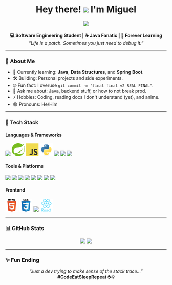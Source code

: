 <h1 align="center">
  Hey there! <img src="https://user-images.githubusercontent.com/1303154/88677602-1635ba80-d120-11ea-84d8-d263ba5fc3c0.gif" width="28px"> I'm Miguel
</h1>

<p align="center">
  <img src="https://media.tenor.com/2HQKrBsGYJUAAAAM/son-goku.gif" width="180" /><br><br>
  <strong>💻 Software Engineering Student | ☕ Java Fanatic | 🌱 Forever Learning</strong><br>
  <em>“Life is a patch. Sometimes you just need to debug it.”</em>
</p>

---

### 🌱 About Me

- 🔭 Currently learning: **Java**, **Data Structures**, and **Spring Boot**.
- 🛠️ Building: Personal projects and side experiments.
- 🤓 Fun fact: I overuse `git commit -m "final final v2 REAL FINAL"`.
- 💬 Ask me about: Java, backend stuff, or how to not break prod.
- ⚡ Hobbies: Coding, reading docs I don't understand (yet), and anime.
- 😄 Pronouns: He/Him

---

### 🚀 Tech Stack

#### Languages & Frameworks
<p align="left">
  <img src="https://www.vectorlogo.zone/logos/java/java-vertical.svg" width="40" />
  <img src="https://raw.githubusercontent.com/devicons/devicon/master/icons/spring/spring-original.svg" width="40" />
  <img src="https://raw.githubusercontent.com/devicons/devicon/master/icons/javascript/javascript-original.svg" width="40" />
  <img src="https://raw.githubusercontent.com/devicons/devicon/master/icons/python/python-original.svg" width="40" />
  <img src="https://raw.githubusercontent.com/coderjojo/coderjojo/master/img/cpp.png" width="40" />
  <img src="https://www.vectorlogo.zone/logos/php/php-ar21.svg" width="40" />
  <img src="https://www.vectorlogo.zone/logos/r-project/r-project-icon.svg" width="40" />
</p>

#### Tools & Platforms
<p align="left">
  <img src="https://www.vectorlogo.zone/logos/mysql/mysql-ar21.svg" width="40" />
  <img src="https://www.vectorlogo.zone/logos/mongodb/mongodb-icon.svg" width="40" />
  <img src="https://www.vectorlogo.zone/logos/sqlite/sqlite-icon.svg" width="40" />
  <img src="https://www.vectorlogo.zone/logos/android/android-icon.svg" width="40" />
  <img src="https://www.vectorlogo.zone/logos/git-scm/git-scm-icon.svg" width="40" />
  <img src="https://www.vectorlogo.zone/logos/visualstudio_code/visualstudio_code-icon.svg" width="40" />
  <img src="https://www.vectorlogo.zone/logos/linux/linux-icon.svg" width="40" />
  <img src="https://www.vectorlogo.zone/logos/heroku/heroku-icon.svg" width="40" />
</p>

#### Frontend
<p align="left">
  <img src="https://raw.githubusercontent.com/devicons/devicon/master/icons/html5/html5-original-wordmark.svg" width="40" />
  <img src="https://raw.githubusercontent.com/devicons/devicon/master/icons/css3/css3-original-wordmark.svg" width="40" />
  <img src="https://www.vectorlogo.zone/logos/getbootstrap/getbootstrap-icon.svg" width="40" />
  <img src="https://raw.githubusercontent.com/devicons/devicon/master/icons/react/react-original-wordmark.svg" width="40" />
</p>

---

### 📊 GitHub Stats

<p align="center">
  <img src="https://github-readme-stats.vercel.app/api?username=HydraMi&theme=tokyonight&show_icons=true" width="48%" />
  <img src="https://github-readme-stats.vercel.app/api/top-langs/?username=HydraMi&theme=tokyonight&layout=compact" width="48%" />
</p>

---

### ✨ Fun Ending

<p align="center">
  <em>“Just a dev trying to make sense of the stack trace...”</em><br>
  <strong>#CodeEatSleepRepeat ☕💡</strong>
</p>
